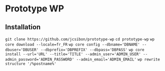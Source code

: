 # Prototype WP

## Installation

`git clone https://github.com/jcsibon/prototype-wp`
`cd prototype-wp`
`wp core download --locale=fr_FR`
`wp core config --dbname='DBNAME' --dbuser='DBUSER' --dbprefix='DBPREFIX' --dbpass='DBPASS'`
`wp core install --url='URL' --title='TITLE' --admin_user='ADMIN_USER' --admin_password='ADMIN_PASSWORD' --admin_email='ADMIN_EMAIL'`
`wp rewrite structure '/%postname%'`